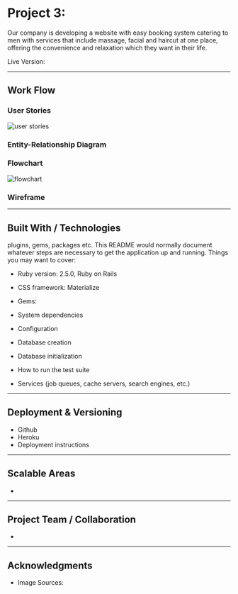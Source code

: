 # Project 3: 

Our company is developing a website with easy booking system catering to men with services that include massage, facial and haircut at one place, offering the convenience and relaxation which they want in their life.

Live Version:

---
## Work Flow

### User Stories

![user stories](https://user-images.githubusercontent.com/31798170/35189972-805ec708-fe91-11e7-8ab8-50c74ccaabeb.png)

### Entity-Relationship Diagram

### Flowchart
![flowchart](https://user-images.githubusercontent.com/31798170/35189967-717941be-fe91-11e7-8348-c036e38f75cb.png)

### Wireframe

---

## Built With / Technologies

plugins, gems, packages etc.
This README would normally document whatever steps are necessary to get the application up and running.
Things you may want to cover:

* Ruby version: 2.5.0, Ruby on Rails
* CSS framework: Materialize 
* Gems: 

* System dependencies

* Configuration

* Database creation

* Database initialization

* How to run the test suite

* Services (job queues, cache servers, search engines, etc.)

---

## Deployment & Versioning
* Github
* Heroku
* Deployment instructions

---
## Scalable Areas
* 
---
## Project Team / Collaboration
*
---
## Acknowledgments
* Image Sources:

